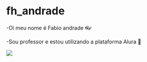 # fh_andrade
-Oi meu nome é Fabio andrade 👓 

-Sou professor e estou utilizando a plataforma Alura 🏫

![](https://media1.tenor.com/m/mQPYwnAyewQAAAAC/dog.gif)
